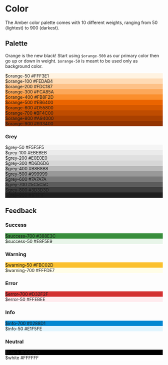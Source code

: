# Color

The Amber color palette comes with 10 different weights, ranging from 50 (lightest) to 900 (darkest). 

<div class="color">


## Palette


<div class="row">

<section class="color-card-container col-12 col-md-6">

Orange is the new black! Start using `$orange-500` as our primary color then go up or down in weight.
`$orange-50` is meant to be used only as background color.

</section>

<section class="color-card-container col-12 col-md-6">

<div class="color-card dark" style="background-color: #FFF3E1">
    <span>$orange-50</span>
    <span>#FFF3E1</span>
</div>
<div class="color-card dark" style="background-color: #FEDAB4">
    <span>$orange-100</span>
    <span>#FEDAB4</span>
</div>
<div class="color-card dark" style="background-color: #FDC187">
    <span>$orange-200</span>
    <span>#FDC187</span>
</div>
<div class="color-card dark" style="background-color: #FCA85A">
    <span>$orange-300</span>
    <span>#FCA85A</span>
</div>
<div class="color-card dark" style="background-color: #FB8F2D">
    <span>$orange-400</span>
    <span>#FB8F2D</span>
</div>
<div class="color-card primary dark" style="background-color: #EB6400">
    <span>$orange-500</span>
    <span>#EB6400</span>
</div>
<div class="color-card light" style="background-color: #D55800">
    <span>$orange-600</span>
    <span>#D55800</span>
</div>
<div class="color-card light" style="background-color: #BF4C00">
    <span>$orange-700</span>
    <span>#BF4C00</span>
</div>
<div class="color-card light" style="background-color: #A94000">
    <span>$orange-800</span>
    <span>#A94000</span>
</div>
<div class="color-card light" style="background-color: #933400">
    <span>$orange-900</span>
    <span>#933400</span>
</div>

</section>

<section class="color-card-container col-12 col-md-6">

### Grey

<div class="color-card dark" style="background-color: #F5F5F5">
    <span>$grey-50</span>
    <span>#F5F5F5</span>
</div>
<div class="color-card dark" style="background-color: #EBEBEB">
    <span>$grey-100</span>
    <span>#EBEBEB</span>
</div>
<div class="color-card dark" style="background-color: #E0E0E0">
    <span>$grey-200</span>
    <span>#E0E0E0</span>
</div>
<div class="color-card dark" style="background-color: #D6D6D6">
    <span>$grey-300</span>
    <span>#D6D6D6</span>
</div>
<div class="color-card dark" style="background-color: #B8B8B8">
    <span>$grey-400</span>
    <span>#B8B8B8</span>
</div>
<div class="color-card dark" style="background-color: #999999">
    <span>$grey-500</span>
    <span>#999999</span>
</div>
<div class="color-card light" style="background-color: #7A7A7A">
    <span>$grey-600</span>
    <span>#7A7A7A</span>
</div>
<div class="color-card light" style="background-color: #5C5C5C">
    <span>$grey-700</span>
    <span>#5C5C5C</span>
</div>
<div class="color-card light" style="background-color: #3D3D3D">
    <span>$grey-800</span>
    <span>#3D3D3D</span>
</div>
<div class="color-card light" style="background-color: #1F1F1F">
    <span>$grey-900</span>
    <span>#1F1F1F</span>
</div>

</section>

</div>

## Feedback

<div class="row">

<section class="color-card-container col-12 col-md-6">

### Success

<div class="color-card light" style="background-color: #388E3C">
    <span>$success-700</span>
    <span>#388E3C</span>
</div>
<div class="color-card dark" style="background-color: #E8F5E9">
    <span>$success-50</span>
    <span>#E8F5E9</span>
</div>

</section>

<section class="color-card-container col-12 col-md-6">

### Warning

<div class="color-card dark" style="background-color: #FBC02D">
    <span>$warning-50</span>
    <span>#FBC02D</span>
</div>
<div class="color-card dark" style="background-color: #FFFDE7">
    <span>$warning-700</span>
    <span>#FFFDE7</span>
</div>

</section>

<section class="color-card-container col-12 col-md-6">

### Error

<div class="color-card light" style="background-color: #D32F2F">
    <span>$error-700</span>
    <span>#D32F2F</span>
</div>
<div class="color-card dark" style="background-color: #FFEBEE">
    <span>$error-50</span>
    <span>#FFEBEE</span>
</div>

</section>

<section class="color-card-container col-12 col-md-6">

### Info

<div class="color-card light" style="background-color: #0288D1">
    <span>$info-700</span>
    <span>#0288D1</span>
</div>
<div class="color-card dark" style="background-color: #E1F5FE">
    <span>$info-50</span>
    <span>#E1F5FE</span>
</div>

</section>

<section class="color-card-container col-12 col-md-6">

### Neutral

<div class="color-card light" style="background-color: #000000">
    <span>$black</span>
    <span>#000000</span>
</div>
<div class="color-card dark" style="background-color: #FFFFFF">
    <span>$white</span>
    <span>#FFFFFF</span>
</div>

</section>

</div>

</div>
